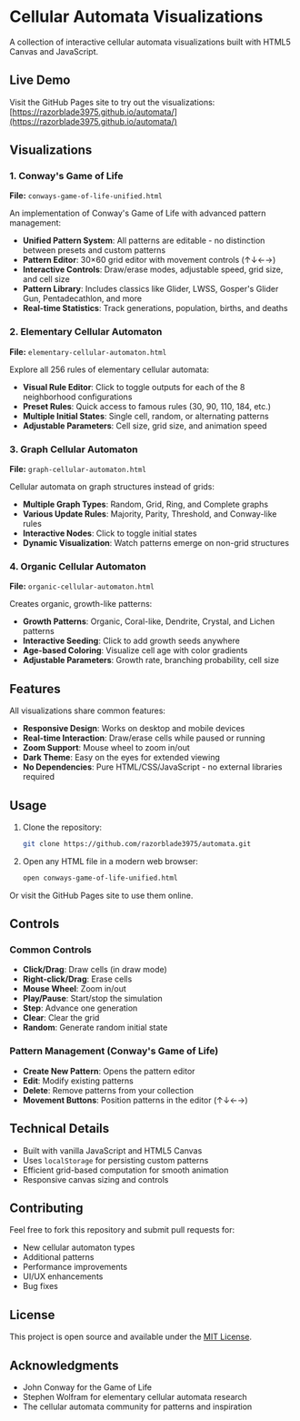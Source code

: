 # Cellular Automata Visualizations

A collection of interactive cellular automata visualizations built with HTML5 Canvas and JavaScript.

## Live Demo

Visit the GitHub Pages site to try out the visualizations: [https://razorblade3975.github.io/automata/](https://razorblade3975.github.io/automata/)

## Visualizations

### 1. Conway's Game of Life
**File:** `conways-game-of-life-unified.html`

An implementation of Conway's Game of Life with advanced pattern management:
- **Unified Pattern System**: All patterns are editable - no distinction between presets and custom patterns
- **Pattern Editor**: 30×60 grid editor with movement controls (↑↓←→)
- **Interactive Controls**: Draw/erase modes, adjustable speed, grid size, and cell size
- **Pattern Library**: Includes classics like Glider, LWSS, Gosper's Glider Gun, Pentadecathlon, and more
- **Real-time Statistics**: Track generations, population, births, and deaths

### 2. Elementary Cellular Automaton
**File:** `elementary-cellular-automaton.html`

Explore all 256 rules of elementary cellular automata:
- **Visual Rule Editor**: Click to toggle outputs for each of the 8 neighborhood configurations
- **Preset Rules**: Quick access to famous rules (30, 90, 110, 184, etc.)
- **Multiple Initial States**: Single cell, random, or alternating patterns
- **Adjustable Parameters**: Cell size, grid size, and animation speed

### 3. Graph Cellular Automaton
**File:** `graph-cellular-automaton.html`

Cellular automata on graph structures instead of grids:
- **Multiple Graph Types**: Random, Grid, Ring, and Complete graphs
- **Various Update Rules**: Majority, Parity, Threshold, and Conway-like rules
- **Interactive Nodes**: Click to toggle initial states
- **Dynamic Visualization**: Watch patterns emerge on non-grid structures

### 4. Organic Cellular Automaton
**File:** `organic-cellular-automaton.html`

Creates organic, growth-like patterns:
- **Growth Patterns**: Organic, Coral-like, Dendrite, Crystal, and Lichen patterns
- **Interactive Seeding**: Click to add growth seeds anywhere
- **Age-based Coloring**: Visualize cell age with color gradients
- **Adjustable Parameters**: Growth rate, branching probability, cell size

## Features

All visualizations share common features:
- **Responsive Design**: Works on desktop and mobile devices
- **Real-time Interaction**: Draw/erase cells while paused or running
- **Zoom Support**: Mouse wheel to zoom in/out
- **Dark Theme**: Easy on the eyes for extended viewing
- **No Dependencies**: Pure HTML/CSS/JavaScript - no external libraries required

## Usage

1. Clone the repository:
   ```bash
   git clone https://github.com/razorblade3975/automata.git
   ```

2. Open any HTML file in a modern web browser:
   ```bash
   open conways-game-of-life-unified.html
   ```

Or visit the GitHub Pages site to use them online.

## Controls

### Common Controls
- **Click/Drag**: Draw cells (in draw mode)
- **Right-click/Drag**: Erase cells
- **Mouse Wheel**: Zoom in/out
- **Play/Pause**: Start/stop the simulation
- **Step**: Advance one generation
- **Clear**: Clear the grid
- **Random**: Generate random initial state

### Pattern Management (Conway's Game of Life)
- **Create New Pattern**: Opens the pattern editor
- **Edit**: Modify existing patterns
- **Delete**: Remove patterns from your collection
- **Movement Buttons**: Position patterns in the editor (↑↓←→)

## Technical Details

- Built with vanilla JavaScript and HTML5 Canvas
- Uses `localStorage` for persisting custom patterns
- Efficient grid-based computation for smooth animation
- Responsive canvas sizing and controls

## Contributing

Feel free to fork this repository and submit pull requests for:
- New cellular automaton types
- Additional patterns
- Performance improvements
- UI/UX enhancements
- Bug fixes

## License

This project is open source and available under the [MIT License](LICENSE).

## Acknowledgments

- John Conway for the Game of Life
- Stephen Wolfram for elementary cellular automata research
- The cellular automata community for patterns and inspiration